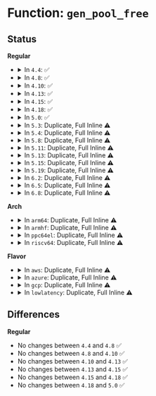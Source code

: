 # Function: <code>gen_pool_free</code>

## Status
<b>Regular</b>
<ul>
<li>
<details>
<summary>In <code>4.4</code>: ✅</summary>

```c
void gen_pool_free(struct gen_pool *pool, long unsigned int addr, size_t size);
```

**Collision:** Unique Global

**Inline:** No

**Transformation:** False

**Instances:**

```
In lib/genalloc.c (ffffffff814071e0)
Location: lib/genalloc.c:354
Inline: False
Direct callers:
  - arch/x86/kernel/cpu/mcheck/mce-genpool.c:mce_gen_pool_process
  - drivers/acpi/apei/ghes.c:ghes_estatus_cache_free
  - drivers/acpi/apei/ghes.c:ghes_proc_in_irq
```
**Symbols:**

```
ffffffff814071e0-ffffffff81407263: gen_pool_free (STB_GLOBAL)
```
</details>
</li>
<li>
<details>
<summary>In <code>4.8</code>: ✅</summary>

```c
void gen_pool_free(struct gen_pool *pool, long unsigned int addr, size_t size);
```

**Collision:** Unique Global

**Inline:** No

**Transformation:** False

**Instances:**

```
In lib/genalloc.c (ffffffff8144ef90)
Location: lib/genalloc.c:373
Inline: False
Direct callers:
  - arch/x86/kernel/cpu/mcheck/mce-genpool.c:mce_gen_pool_process
  - drivers/acpi/apei/ghes.c:ghes_proc_in_irq
  - drivers/acpi/apei/ghes.c:ghes_estatus_cache_free
```
**Symbols:**

```
ffffffff8144ef90-ffffffff8144f013: gen_pool_free (STB_GLOBAL)
```
</details>
</li>
<li>
<details>
<summary>In <code>4.10</code>: ✅</summary>

```c
void gen_pool_free(struct gen_pool *pool, long unsigned int addr, size_t size);
```

**Collision:** Unique Global

**Inline:** No

**Transformation:** False

**Instances:**

```
In lib/genalloc.c (ffffffff8146d950)
Location: lib/genalloc.c:374
Inline: False
Direct callers:
  - arch/x86/kernel/cpu/mcheck/mce-genpool.c:mce_gen_pool_process
  - drivers/acpi/apei/ghes.c:ghes_proc_in_irq
  - drivers/acpi/apei/ghes.c:ghes_estatus_cache_free
```
**Symbols:**

```
ffffffff8146d950-ffffffff8146d9d3: gen_pool_free (STB_GLOBAL)
```
</details>
</li>
<li>
<details>
<summary>In <code>4.13</code>: ✅</summary>

```c
void gen_pool_free(struct gen_pool *pool, long unsigned int addr, size_t size);
```

**Collision:** Unique Global

**Inline:** No

**Transformation:** False

**Instances:**

```
In lib/genalloc.c (ffffffff81473030)
Location: lib/genalloc.c:374
Inline: False
Direct callers:
  - arch/x86/kernel/cpu/mcheck/mce-genpool.c:mce_gen_pool_process
  - drivers/acpi/apei/ghes.c:ghes_proc_in_irq
  - drivers/acpi/apei/ghes.c:ghes_estatus_cache_free
```
**Symbols:**

```
ffffffff81473030-ffffffff814730b3: gen_pool_free (STB_GLOBAL)
```
</details>
</li>
<li>
<details>
<summary>In <code>4.15</code>: ✅</summary>

```c
void gen_pool_free(struct gen_pool *pool, long unsigned int addr, size_t size);
```

**Collision:** Unique Global

**Inline:** No

**Transformation:** False

**Instances:**

```
In lib/genalloc.c (ffffffff814a03c0)
Location: lib/genalloc.c:374
Inline: False
Direct callers:
  - arch/x86/kernel/cpu/mcheck/mce-genpool.c:mce_gen_pool_process
  - drivers/acpi/apei/ghes.c:ghes_proc_in_irq
  - drivers/acpi/apei/ghes.c:ghes_estatus_cache_free
```
**Symbols:**

```
ffffffff814a03c0-ffffffff814a0446: gen_pool_free (STB_GLOBAL)
```
</details>
</li>
<li>
<details>
<summary>In <code>4.18</code>: ✅</summary>

```c
void gen_pool_free(struct gen_pool *pool, long unsigned int addr, size_t size);
```

**Collision:** Unique Global

**Inline:** No

**Transformation:** False

**Instances:**

```
In lib/genalloc.c (ffffffff814d5560)
Location: lib/genalloc.c:374
Inline: False
Direct callers:
  - arch/x86/kernel/cpu/mcheck/mce-genpool.c:mce_gen_pool_process
  - drivers/acpi/apei/ghes.c:ghes_proc_in_irq
  - drivers/acpi/apei/ghes.c:ghes_estatus_cache_free
```
**Symbols:**

```
ffffffff814d5560-ffffffff814d55e6: gen_pool_free (STB_GLOBAL)
```
</details>
</li>
<li>
<details>
<summary>In <code>5.0</code>: ✅</summary>

```c
void gen_pool_free(struct gen_pool *pool, long unsigned int addr, size_t size);
```

**Collision:** Unique Global

**Inline:** No

**Transformation:** False

**Instances:**

```
In lib/genalloc.c (ffffffff814e9fc0)
Location: lib/genalloc.c:375
Inline: False
Direct callers:
  - arch/x86/kernel/cpu/mce/genpool.c:mce_gen_pool_process
  - drivers/acpi/apei/ghes.c:ghes_proc_in_irq
  - drivers/acpi/apei/ghes.c:ghes_estatus_cache_free
```
**Symbols:**

```
ffffffff814e9fc0-ffffffff814ea046: gen_pool_free (STB_GLOBAL)
```
</details>
</li>
<li>
<details>
<summary>In <code>5.3</code>: Duplicate, Full Inline ⚠️</summary>

**Collision:** Static Duplication

**Inline:** Full

**Transformation:** False

**Instances:**

```
In arch/x86/kernel/cpu/mce/genpool.c (ffffffff8104f220)
Location: include/linux/genalloc.h:169
Inline: True
Inline callers:
  - arch/x86/kernel/cpu/mce/genpool.c:mce_gen_pool_process
```
```
In drivers/acpi/apei/ghes.c (ffffffff816232c6)
Location: include/linux/genalloc.h:169
Inline: True
Inline callers:
  - drivers/acpi/apei/ghes.c:ghes_proc_in_irq
  - drivers/acpi/apei/ghes.c:ghes_estatus_cache_free
```
```
In drivers/usb/core/buffer.c (ffffffff817c7d5d)
Location: include/linux/genalloc.h:169
Inline: True
Inline callers:
  - drivers/usb/core/buffer.c:hcd_buffer_free
```
```
In drivers/usb/host/ohci-hcd.c (ffffffff817f642b)
Location: include/linux/genalloc.h:169
Inline: True
Inline callers:
  - drivers/usb/host/ohci-hcd.c:ohci_stop
  - drivers/usb/host/ohci-hcd.c:td_free
```
</details>
</li>
<li>
<details>
<summary>In <code>5.4</code>: Duplicate, Full Inline ⚠️</summary>

**Collision:** Static Duplication

**Inline:** Full

**Transformation:** False

**Instances:**

```
In arch/x86/kernel/cpu/mce/genpool.c (ffffffff8104fba0)
Location: include/linux/genalloc.h:169
Inline: True
Inline callers:
  - arch/x86/kernel/cpu/mce/genpool.c:mce_gen_pool_process
```
```
In drivers/acpi/apei/ghes.c (ffffffff81644d96)
Location: include/linux/genalloc.h:169
Inline: True
Inline callers:
  - drivers/acpi/apei/ghes.c:ghes_proc_in_irq
  - drivers/acpi/apei/ghes.c:ghes_estatus_cache_free
```
```
In drivers/usb/core/buffer.c (ffffffff817f8894)
Location: include/linux/genalloc.h:169
Inline: True
Inline callers:
  - drivers/usb/core/buffer.c:hcd_buffer_free
```
```
In drivers/usb/host/ohci-hcd.c (ffffffff8182728b)
Location: include/linux/genalloc.h:169
Inline: True
Inline callers:
  - drivers/usb/host/ohci-hcd.c:ohci_stop
  - drivers/usb/host/ohci-hcd.c:td_free
```
</details>
</li>
<li>
<details>
<summary>In <code>5.8</code>: Duplicate, Full Inline ⚠️</summary>

**Collision:** Static Duplication

**Inline:** Full

**Transformation:** False

**Instances:**

```
In arch/x86/kernel/cpu/mce/genpool.c (ffffffff810540a0)
Location: include/linux/genalloc.h:169
Inline: True
Inline callers:
  - arch/x86/kernel/cpu/mce/genpool.c:mce_gen_pool_process
```
```
In kernel/dma/pool.c (ffffffff8113faed)
Location: include/linux/genalloc.h:169
Inline: True
Inline callers:
  - kernel/dma/pool.c:dma_free_from_pool
  - kernel/dma/pool.c:__dma_alloc_from_pool
```
```
In drivers/acpi/apei/ghes.c (ffffffff816f1fad)
Location: include/linux/genalloc.h:169
Inline: True
Inline callers:
  - drivers/acpi/apei/ghes.c:ghes_proc_in_irq
  - drivers/acpi/apei/ghes.c:ghes_estatus_cache_rcu_free
  - drivers/acpi/apei/ghes.c:ghes_kick_task_work
```
```
In drivers/usb/core/buffer.c (ffffffff818c89f9)
Location: include/linux/genalloc.h:169
Inline: True
Inline callers:
  - drivers/usb/core/buffer.c:hcd_buffer_free
```
```
In drivers/usb/host/ohci-hcd.c (ffffffff818f9f9b)
Location: include/linux/genalloc.h:169
Inline: True
Inline callers:
  - drivers/usb/host/ohci-hcd.c:ohci_stop
  - drivers/usb/host/ohci-hcd.c:ohci_endpoint_disable
  - drivers/usb/host/ohci-hcd.c:ed_get
  - drivers/usb/host/ohci-hcd.c:td_free
```
</details>
</li>
<li>
<details>
<summary>In <code>5.11</code>: Duplicate, Full Inline ⚠️</summary>

**Collision:** Static Duplication

**Inline:** Full

**Transformation:** False

**Instances:**

```
In arch/x86/kernel/cpu/mce/genpool.c (ffffffff81053000)
Location: include/linux/genalloc.h:169
Inline: True
Inline callers:
  - arch/x86/kernel/cpu/mce/genpool.c:mce_gen_pool_process
```
```
In kernel/dma/pool.c (ffffffff8113b0dd)
Location: include/linux/genalloc.h:169
Inline: True
Inline callers:
  - kernel/dma/pool.c:dma_free_from_pool
  - kernel/dma/pool.c:__dma_alloc_from_pool
```
```
In drivers/acpi/apei/ghes.c (ffffffff8170f36d)
Location: include/linux/genalloc.h:169
Inline: True
Inline callers:
  - drivers/acpi/apei/ghes.c:ghes_proc_in_irq
  - drivers/acpi/apei/ghes.c:ghes_estatus_cache_rcu_free
  - drivers/acpi/apei/ghes.c:ghes_vendor_record_work_func
  - drivers/acpi/apei/ghes.c:ghes_kick_task_work
```
```
In drivers/usb/core/buffer.c (ffffffff818d3b49)
Location: include/linux/genalloc.h:169
Inline: True
Inline callers:
  - drivers/usb/core/buffer.c:hcd_buffer_free
```
```
In drivers/usb/host/ohci-hcd.c (ffffffff81902adb)
Location: include/linux/genalloc.h:169
Inline: True
Inline callers:
  - drivers/usb/host/ohci-hcd.c:ohci_stop
  - drivers/usb/host/ohci-hcd.c:ohci_endpoint_disable
  - drivers/usb/host/ohci-hcd.c:ed_get
  - drivers/usb/host/ohci-hcd.c:td_free
```
</details>
</li>
<li>
<details>
<summary>In <code>5.13</code>: Duplicate, Full Inline ⚠️</summary>

**Collision:** Static Duplication

**Inline:** Full

**Transformation:** False

**Instances:**

```
In arch/x86/kernel/cpu/mce/genpool.c (ffffffff810548f0)
Location: include/linux/genalloc.h:169
Inline: True
Inline callers:
  - arch/x86/kernel/cpu/mce/genpool.c:mce_gen_pool_process
```
```
In kernel/dma/pool.c (ffffffff8113c3c4)
Location: include/linux/genalloc.h:169
Inline: True
Inline callers:
  - kernel/dma/pool.c:dma_free_from_pool
  - kernel/dma/pool.c:dma_alloc_from_pool
```
```
In drivers/acpi/apei/ghes.c (ffffffff816f0c4d)
Location: include/linux/genalloc.h:169
Inline: True
Inline callers:
  - drivers/acpi/apei/ghes.c:ghes_proc_in_irq
  - drivers/acpi/apei/ghes.c:ghes_estatus_cache_rcu_free
  - drivers/acpi/apei/ghes.c:ghes_vendor_record_work_func
  - drivers/acpi/apei/ghes.c:ghes_kick_task_work
```
```
In drivers/usb/core/buffer.c (ffffffff818b70a9)
Location: include/linux/genalloc.h:169
Inline: True
Inline callers:
  - drivers/usb/core/buffer.c:hcd_buffer_free
```
```
In drivers/usb/host/ohci-hcd.c (ffffffff818e5c1e)
Location: include/linux/genalloc.h:169
Inline: True
Inline callers:
  - drivers/usb/host/ohci-hcd.c:ohci_stop
  - drivers/usb/host/ohci-hcd.c:ohci_endpoint_disable
  - drivers/usb/host/ohci-hcd.c:ed_get
  - drivers/usb/host/ohci-hcd.c:td_free
```
</details>
</li>
<li>
<details>
<summary>In <code>5.15</code>: Duplicate, Full Inline ⚠️</summary>

**Collision:** Static Duplication

**Inline:** Full

**Transformation:** False

**Instances:**

```
In arch/x86/kernel/cpu/mce/genpool.c (ffffffff8105d240)
Location: include/linux/genalloc.h:169
Inline: True
Inline callers:
  - arch/x86/kernel/cpu/mce/genpool.c:mce_gen_pool_process
```
```
In kernel/dma/pool.c (ffffffff8115f4e4)
Location: include/linux/genalloc.h:169
Inline: True
Inline callers:
  - kernel/dma/pool.c:dma_free_from_pool
  - kernel/dma/pool.c:dma_alloc_from_pool
```
```
In drivers/acpi/apei/ghes.c (ffffffff8176ad5d)
Location: include/linux/genalloc.h:169
Inline: True
Inline callers:
  - drivers/acpi/apei/ghes.c:ghes_proc_in_irq
  - drivers/acpi/apei/ghes.c:ghes_estatus_cache_rcu_free
  - drivers/acpi/apei/ghes.c:ghes_vendor_record_work_func
  - drivers/acpi/apei/ghes.c:ghes_kick_task_work
```
```
In drivers/usb/core/buffer.c (ffffffff8194cb89)
Location: include/linux/genalloc.h:169
Inline: True
Inline callers:
  - drivers/usb/core/buffer.c:hcd_buffer_free
```
```
In drivers/usb/host/ohci-hcd.c (ffffffff81981fbe)
Location: include/linux/genalloc.h:169
Inline: True
Inline callers:
  - drivers/usb/host/ohci-hcd.c:ohci_stop
  - drivers/usb/host/ohci-hcd.c:ohci_endpoint_disable
  - drivers/usb/host/ohci-hcd.c:ed_get
  - drivers/usb/host/ohci-hcd.c:td_free
```
</details>
</li>
<li>
<details>
<summary>In <code>5.19</code>: Duplicate, Full Inline ⚠️</summary>

**Collision:** Static Duplication

**Inline:** Full

**Transformation:** False

**Instances:**

```
In arch/x86/kernel/cpu/mce/genpool.c (ffffffff81069760)
Location: include/linux/genalloc.h:169
Inline: True
Inline callers:
  - arch/x86/kernel/cpu/mce/genpool.c:mce_gen_pool_process
```
```
In kernel/dma/pool.c (ffffffff81189746)
Location: include/linux/genalloc.h:169
Inline: True
Inline callers:
  - kernel/dma/pool.c:dma_free_from_pool
  - kernel/dma/pool.c:dma_alloc_from_pool
```
```
In drivers/acpi/apei/ghes.c (ffffffff8189f90d)
Location: include/linux/genalloc.h:169
Inline: True
Inline callers:
  - drivers/acpi/apei/ghes.c:ghes_proc_in_irq
  - drivers/acpi/apei/ghes.c:ghes_estatus_cache_rcu_free
  - drivers/acpi/apei/ghes.c:ghes_vendor_record_work_func
  - drivers/acpi/apei/ghes.c:ghes_kick_task_work
```
```
In drivers/usb/core/buffer.c (ffffffff81aa5781)
Location: include/linux/genalloc.h:169
Inline: True
Inline callers:
  - drivers/usb/core/buffer.c:hcd_buffer_free
```
```
In drivers/usb/host/ohci-hcd.c (ffffffff81adea9e)
Location: include/linux/genalloc.h:169
Inline: True
Inline callers:
  - drivers/usb/host/ohci-hcd.c:ohci_stop
  - drivers/usb/host/ohci-hcd.c:ohci_endpoint_disable
  - drivers/usb/host/ohci-hcd.c:ed_get
  - drivers/usb/host/ohci-hcd.c:td_free
```
</details>
</li>
<li>
<details>
<summary>In <code>6.2</code>: Duplicate, Full Inline ⚠️</summary>

**Collision:** Static Duplication

**Inline:** Full

**Transformation:** False

**Instances:**

```
In arch/x86/kernel/cpu/mce/genpool.c (ffffffff81079420)
Location: include/linux/genalloc.h:169
Inline: True
Inline callers:
  - arch/x86/kernel/cpu/mce/genpool.c:mce_gen_pool_process
```
```
In kernel/dma/pool.c (ffffffff811c5b76)
Location: include/linux/genalloc.h:169
Inline: True
Inline callers:
  - kernel/dma/pool.c:dma_free_from_pool
  - kernel/dma/pool.c:dma_alloc_from_pool
```
```
In drivers/pci/p2pdma.c (ffffffff8191c6e3)
Location: include/linux/genalloc.h:169
Inline: True
Inline callers:
  - drivers/pci/p2pdma.c:pci_alloc_p2pmem
  - drivers/pci/p2pdma.c:p2pmem_alloc_mmap
  - drivers/pci/p2pdma.c:p2pmem_alloc_mmap
```
```
In drivers/acpi/apei/ghes.c (ffffffff819e8cda)
Location: include/linux/genalloc.h:169
Inline: True
Inline callers:
  - drivers/acpi/apei/ghes.c:ghes_proc_in_irq
  - drivers/acpi/apei/ghes.c:ghes_estatus_cache_rcu_free
  - drivers/acpi/apei/ghes.c:ghes_vendor_record_work_func
  - drivers/acpi/apei/ghes.c:ghes_kick_task_work
```
```
In drivers/usb/core/buffer.c (ffffffff81c2c1f1)
Location: include/linux/genalloc.h:169
Inline: True
Inline callers:
  - drivers/usb/core/buffer.c:hcd_buffer_free
```
```
In drivers/usb/host/ohci-hcd.c (ffffffff81c69fae)
Location: include/linux/genalloc.h:169
Inline: True
Inline callers:
  - drivers/usb/host/ohci-hcd.c:ohci_stop
  - drivers/usb/host/ohci-hcd.c:ohci_endpoint_disable
  - drivers/usb/host/ohci-hcd.c:ed_get
  - drivers/usb/host/ohci-hcd.c:td_free
```
</details>
</li>
<li>
<details>
<summary>In <code>6.5</code>: Duplicate, Full Inline ⚠️</summary>

**Collision:** Static Duplication

**Inline:** Full

**Transformation:** False

**Instances:**

```
In arch/x86/kernel/cpu/mce/genpool.c (ffffffff8107b6d0)
Location: include/linux/genalloc.h:169
Inline: True
Inline callers:
  - arch/x86/kernel/cpu/mce/genpool.c:mce_gen_pool_process
```
```
In kernel/dma/pool.c (ffffffff811d8746)
Location: include/linux/genalloc.h:169
Inline: True
Inline callers:
  - kernel/dma/pool.c:dma_free_from_pool
  - kernel/dma/pool.c:__dma_alloc_from_pool
```
```
In drivers/pci/p2pdma.c (ffffffff8195fca3)
Location: include/linux/genalloc.h:169
Inline: True
Inline callers:
  - drivers/pci/p2pdma.c:pci_alloc_p2pmem
  - drivers/pci/p2pdma.c:p2pmem_alloc_mmap
  - drivers/pci/p2pdma.c:p2pmem_alloc_mmap
```
```
In drivers/acpi/apei/ghes.c (ffffffff81a30cba)
Location: include/linux/genalloc.h:169
Inline: True
Inline callers:
  - drivers/acpi/apei/ghes.c:ghes_proc_in_irq
  - drivers/acpi/apei/ghes.c:ghes_estatus_cache_rcu_free
  - drivers/acpi/apei/ghes.c:ghes_vendor_record_work_func
  - drivers/acpi/apei/ghes.c:ghes_kick_task_work
```
```
In drivers/usb/core/buffer.c (ffffffff81c93372)
Location: include/linux/genalloc.h:169
Inline: True
Inline callers:
  - drivers/usb/core/buffer.c:hcd_buffer_free_pages
  - drivers/usb/core/buffer.c:hcd_buffer_free
```
```
In drivers/usb/host/ohci-hcd.c (ffffffff81cd13be)
Location: include/linux/genalloc.h:169
Inline: True
Inline callers:
  - drivers/usb/host/ohci-hcd.c:ohci_stop
  - drivers/usb/host/ohci-hcd.c:ohci_endpoint_disable
  - drivers/usb/host/ohci-hcd.c:ed_get
  - drivers/usb/host/ohci-hcd.c:td_free
```
</details>
</li>
<li>
<details>
<summary>In <code>6.8</code>: Duplicate, Full Inline ⚠️</summary>

**Collision:** Static Duplication

**Inline:** Full

**Transformation:** False

**Instances:**

```
In arch/x86/kernel/cpu/mce/genpool.c (ffffffff81082b90)
Location: include/linux/genalloc.h:169
Inline: True
Inline callers:
  - arch/x86/kernel/cpu/mce/genpool.c:mce_gen_pool_process
```
```
In kernel/dma/pool.c (ffffffff811ee256)
Location: include/linux/genalloc.h:169
Inline: True
Inline callers:
  - kernel/dma/pool.c:dma_free_from_pool
  - kernel/dma/pool.c:__dma_alloc_from_pool
```
```
In drivers/pci/p2pdma.c (ffffffff819a9363)
Location: include/linux/genalloc.h:169
Inline: True
Inline callers:
  - drivers/pci/p2pdma.c:pci_alloc_p2pmem
  - drivers/pci/p2pdma.c:p2pmem_alloc_mmap
  - drivers/pci/p2pdma.c:p2pmem_alloc_mmap
```
```
In drivers/acpi/apei/ghes.c (ffffffff81a7c12e)
Location: include/linux/genalloc.h:169
Inline: True
Inline callers:
  - drivers/acpi/apei/ghes.c:ghes_proc_in_irq
  - drivers/acpi/apei/ghes.c:ghes_estatus_cache_rcu_free
  - drivers/acpi/apei/ghes.c:ghes_vendor_record_work_func
  - drivers/acpi/apei/ghes.c:ghes_kick_task_work
  - drivers/acpi/apei/ghes.c:ghes_estatus_pool_region_free
```
```
In drivers/usb/core/buffer.c (ffffffff81d47e22)
Location: include/linux/genalloc.h:169
Inline: True
Inline callers:
  - drivers/usb/core/buffer.c:hcd_buffer_free_pages
  - drivers/usb/core/buffer.c:hcd_buffer_free
```
```
In drivers/usb/host/ohci-hcd.c (ffffffff81d8637e)
Location: include/linux/genalloc.h:169
Inline: True
Inline callers:
  - drivers/usb/host/ohci-hcd.c:ohci_stop
  - drivers/usb/host/ohci-hcd.c:ohci_endpoint_disable
  - drivers/usb/host/ohci-hcd.c:ed_get
  - drivers/usb/host/ohci-hcd.c:td_free
```
</details>
</li>
</ul>
<b>Arch</b>
<ul>
<li>
<details>
<summary>In <code>arm64</code>: Duplicate, Full Inline ⚠️</summary>

**Collision:** Static Duplication

**Inline:** Full

**Transformation:** False

**Instances:**

```
In kernel/dma/remap.c (ffff800010197588)
Location: include/linux/genalloc.h:169
Inline: True
Inline callers:
  - kernel/dma/remap.c:dma_free_from_pool
```
```
In drivers/acpi/apei/ghes.c (ffff8000107afd30)
Location: include/linux/genalloc.h:169
Inline: True
Inline callers:
  - drivers/acpi/apei/ghes.c:ghes_in_nmi_queue_one_entry
  - drivers/acpi/apei/ghes.c:ghes_proc_in_irq
  - drivers/acpi/apei/ghes.c:ghes_estatus_cache_free
```
```
In drivers/soc/fsl/qbman/bman.c (ffff80001081267c)
Location: include/linux/genalloc.h:169
Inline: True
```
```
In drivers/soc/fsl/qbman/qman.c (ffff800010816d90)
Location: include/linux/genalloc.h:169
Inline: True
```
```
In drivers/net/ethernet/freescale/fman/fman_muram.c (ffff8000109edeec)
Location: include/linux/genalloc.h:169
Inline: True
Inline callers:
  - drivers/net/ethernet/freescale/fman/fman_muram.c:fman_muram_free_mem
```
```
In drivers/usb/core/buffer.c (ffff800010a29658)
Location: include/linux/genalloc.h:169
Inline: True
Inline callers:
  - drivers/usb/core/buffer.c:hcd_buffer_free
```
```
In drivers/usb/host/ohci-hcd.c (ffff800010a621e0)
Location: include/linux/genalloc.h:169
Inline: True
Inline callers:
  - drivers/usb/host/ohci-hcd.c:ohci_stop
  - drivers/usb/host/ohci-hcd.c:td_free
```
```
In drivers/edac/altera_edac.c (ffff800010b158e4)
Location: include/linux/genalloc.h:169
Inline: True
Inline callers:
  - drivers/edac/altera_edac.c:ocram_free_mem
```
</details>
</li>
<li>
<details>
<summary>In <code>armhf</code>: Duplicate, Full Inline ⚠️</summary>

**Collision:** Static Duplication

**Inline:** Full

**Transformation:** False

**Instances:**

```
In arch/arm/mm/dma-mapping.c (c031b0d0)
Location: include/linux/genalloc.h:169
Inline: True
Inline callers:
  - arch/arm/mm/dma-mapping.c:__free_from_pool
```
```
In drivers/net/ethernet/ti/davinci_cpdma.c (c0ad6e78)
Location: include/linux/genalloc.h:169
Inline: True
Inline callers:
  - drivers/net/ethernet/ti/davinci_cpdma.c:__cpdma_chan_free
  - drivers/net/ethernet/ti/davinci_cpdma.c:cpdma_chan_submit_si
```
```
In drivers/usb/core/buffer.c (c0aff5ac)
Location: include/linux/genalloc.h:169
Inline: True
Inline callers:
  - drivers/usb/core/buffer.c:hcd_buffer_free
```
```
In drivers/usb/host/ohci-hcd.c (c0b35390)
Location: include/linux/genalloc.h:169
Inline: True
Inline callers:
  - drivers/usb/host/ohci-hcd.c:ohci_stop
  - drivers/usb/host/ohci-hcd.c:td_free
```
```
In sound/core/memalloc.c (c0c9bf50)
Location: include/linux/genalloc.h:169
Inline: True
```
</details>
</li>
<li>
<details>
<summary>In <code>ppc64el</code>: Duplicate, Full Inline ⚠️</summary>

**Collision:** Static Duplication

**Inline:** Full

**Transformation:** False

**Instances:**

```
In drivers/usb/core/buffer.c (c000000000ae5bb0)
Location: include/linux/genalloc.h:169
Inline: True
Inline callers:
  - drivers/usb/core/buffer.c:hcd_buffer_free
```
```
In drivers/usb/host/ohci-hcd.c (c000000000b31b20)
Location: include/linux/genalloc.h:169
Inline: True
Inline callers:
  - drivers/usb/host/ohci-hcd.c:ohci_stop
  - drivers/usb/host/ohci-hcd.c:td_free
```
</details>
</li>
<li>
<details>
<summary>In <code>riscv64</code>: Duplicate, Full Inline ⚠️</summary>

**Collision:** Static Duplication

**Inline:** Full

**Transformation:** False

**Instances:**

```
In drivers/usb/core/buffer.c (ffffffe00064b062)
Location: include/linux/genalloc.h:169
Inline: True
Inline callers:
  - drivers/usb/core/buffer.c:hcd_buffer_free
```
```
In drivers/usb/host/ohci-hcd.c (ffffffe00067d432)
Location: include/linux/genalloc.h:169
Inline: True
Inline callers:
  - drivers/usb/host/ohci-hcd.c:ohci_stop
  - drivers/usb/host/ohci-hcd.c:td_free
```
</details>
</li>
</ul>
<b>Flavor</b>
<ul>
<li>
<details>
<summary>In <code>aws</code>: Duplicate, Full Inline ⚠️</summary>

**Collision:** Static Duplication

**Inline:** Full

**Transformation:** False

**Instances:**

```
In arch/x86/kernel/cpu/mce/genpool.c (ffffffff8104fca0)
Location: include/linux/genalloc.h:169
Inline: True
Inline callers:
  - arch/x86/kernel/cpu/mce/genpool.c:mce_gen_pool_process
```
```
In drivers/usb/core/buffer.c (ffffffff817b0c74)
Location: include/linux/genalloc.h:169
Inline: True
Inline callers:
  - drivers/usb/core/buffer.c:hcd_buffer_free
```
```
In drivers/usb/host/ohci-hcd.c (ffffffff817df66b)
Location: include/linux/genalloc.h:169
Inline: True
Inline callers:
  - drivers/usb/host/ohci-hcd.c:ohci_stop
  - drivers/usb/host/ohci-hcd.c:td_free
```
</details>
</li>
<li>
<details>
<summary>In <code>azure</code>: Duplicate, Full Inline ⚠️</summary>

**Collision:** Static Duplication

**Inline:** Full

**Transformation:** False

**Instances:**

```
In arch/x86/kernel/cpu/mce/genpool.c (ffffffff8103f200)
Location: include/linux/genalloc.h:169
Inline: True
Inline callers:
  - arch/x86/kernel/cpu/mce/genpool.c:mce_gen_pool_process
```
```
In drivers/usb/core/buffer.c (ffffffff817a26a4)
Location: include/linux/genalloc.h:169
Inline: True
Inline callers:
  - drivers/usb/core/buffer.c:hcd_buffer_free
```
</details>
</li>
<li>
<details>
<summary>In <code>gcp</code>: Duplicate, Full Inline ⚠️</summary>

**Collision:** Static Duplication

**Inline:** Full

**Transformation:** False

**Instances:**

```
In arch/x86/kernel/cpu/mce/genpool.c (ffffffff8104fb50)
Location: include/linux/genalloc.h:169
Inline: True
Inline callers:
  - arch/x86/kernel/cpu/mce/genpool.c:mce_gen_pool_process
```
```
In drivers/acpi/apei/ghes.c (ffffffff81638bd6)
Location: include/linux/genalloc.h:169
Inline: True
Inline callers:
  - drivers/acpi/apei/ghes.c:ghes_proc_in_irq
  - drivers/acpi/apei/ghes.c:ghes_estatus_cache_free
```
```
In drivers/usb/core/buffer.c (ffffffff817ed714)
Location: include/linux/genalloc.h:169
Inline: True
Inline callers:
  - drivers/usb/core/buffer.c:hcd_buffer_free
```
```
In drivers/usb/host/ohci-hcd.c (ffffffff8181c10b)
Location: include/linux/genalloc.h:169
Inline: True
Inline callers:
  - drivers/usb/host/ohci-hcd.c:ohci_stop
  - drivers/usb/host/ohci-hcd.c:td_free
```
</details>
</li>
<li>
<details>
<summary>In <code>lowlatency</code>: Duplicate, Full Inline ⚠️</summary>

**Collision:** Static Duplication

**Inline:** Full

**Transformation:** False

**Instances:**

```
In arch/x86/kernel/cpu/mce/genpool.c (ffffffff81050f90)
Location: include/linux/genalloc.h:169
Inline: True
Inline callers:
  - arch/x86/kernel/cpu/mce/genpool.c:mce_gen_pool_process
```
```
In drivers/acpi/apei/ghes.c (ffffffff81652f26)
Location: include/linux/genalloc.h:169
Inline: True
Inline callers:
  - drivers/acpi/apei/ghes.c:ghes_proc_in_irq
  - drivers/acpi/apei/ghes.c:ghes_estatus_cache_free
```
```
In drivers/usb/core/buffer.c (ffffffff81807954)
Location: include/linux/genalloc.h:169
Inline: True
Inline callers:
  - drivers/usb/core/buffer.c:hcd_buffer_free
```
```
In drivers/usb/host/ohci-hcd.c (ffffffff81836feb)
Location: include/linux/genalloc.h:169
Inline: True
Inline callers:
  - drivers/usb/host/ohci-hcd.c:ohci_stop
  - drivers/usb/host/ohci-hcd.c:td_free
```
</details>
</li>
</ul>

## Differences
<b>Regular</b>
<ul>
<li>
No changes between <code>4.4</code> and <code>4.8</code> ✅
</li>
<li>
No changes between <code>4.8</code> and <code>4.10</code> ✅
</li>
<li>
No changes between <code>4.10</code> and <code>4.13</code> ✅
</li>
<li>
No changes between <code>4.13</code> and <code>4.15</code> ✅
</li>
<li>
No changes between <code>4.15</code> and <code>4.18</code> ✅
</li>
<li>
No changes between <code>4.18</code> and <code>5.0</code> ✅
</li>
</ul>
